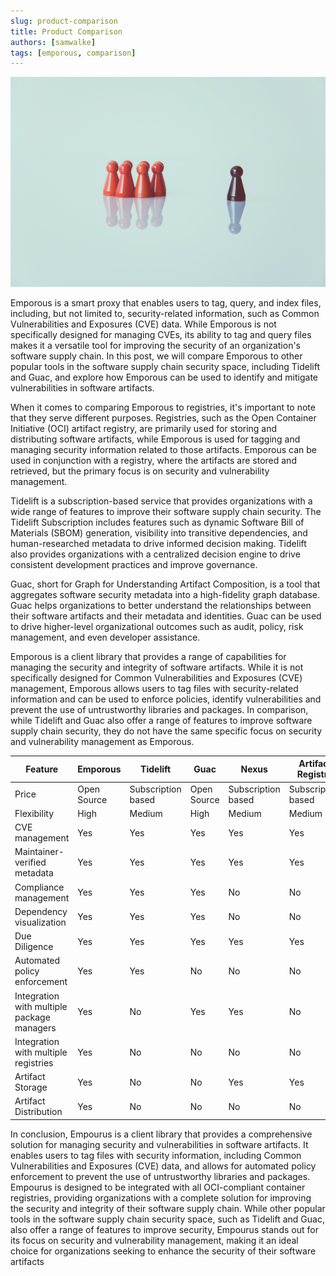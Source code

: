 ```yaml
---
slug: product-comparison
title: Product Comparison
authors: [samwalke]
tags: [emporous, comparison]
---
```


![difference](./difference.jpg)

Emporous is a smart proxy that enables users to tag, query, and index files, including, but not limited to, security-related information, such as Common Vulnerabilities and Exposures (CVE) data. While Emporous is not specifically designed for managing CVEs, its ability to tag and query files makes it a versatile tool for improving the security of an organization's software supply chain. In this post, we will compare Emporous to other popular tools in the software supply chain security space, including Tidelift and Guac, and explore how Emporous can be used to identify and mitigate vulnerabilities in software artifacts.

When it comes to comparing Emporous to registries, it's important to note that they serve different purposes. Registries, such as the Open Container Initiative (OCI) artifact registry, are primarily used for storing and distributing software artifacts, while Emporous is used for tagging and managing security information related to those artifacts. Emporous can be used in conjunction with a registry, where the artifacts are stored and retrieved, but the primary focus is on security and vulnerability management.

Tidelift is a subscription-based service that provides organizations with a wide range of features to improve their software supply chain security. The Tidelift Subscription includes features such as dynamic Software Bill of Materials (SBOM) generation, visibility into transitive dependencies, and human-researched metadata to drive informed decision making. Tidelift also provides organizations with a centralized decision engine to drive consistent development practices and improve governance.

Guac, short for Graph for Understanding Artifact Composition, is a tool that aggregates software security metadata into a high-fidelity graph database. Guac helps organizations to better understand the relationships between their software artifacts and their metadata and identities. Guac can be used to drive higher-level organizational outcomes such as audit, policy, risk management, and even developer assistance.

Emporous is a client library that provides a range of capabilities for managing the security and integrity of software artifacts. While it is not specifically designed for Common Vulnerabilities and Exposures (CVE) management, Emporous allows users to tag files with security-related information and can be used to enforce policies, identify vulnerabilities and prevent the use of untrustworthy libraries and packages. In comparison, while Tidelift and Guac also offer a range of features to improve software supply chain security, they do not have the same specific focus on security and vulnerability management as Emporous.

| Feature                                    | Emporous    | Tidelift           | Guac        | Nexus              | Artifact Registry  |
| ------------------------------------------ | ----------- | ------------------ | ----------- | ------------------ | ------------------ |
| Price                                      | Open Source | Subscription based | Open Source | Subscription based | Subscription based |
| Flexibility                                | High        | Medium             | High        | Medium             | Medium             |
| CVE management                             | Yes         | Yes                | Yes         | Yes                | Yes                |
| Maintainer-verified metadata               | Yes         | Yes                | Yes         | Yes                | Yes                |
| Compliance management                      | Yes         | Yes                | Yes         | No                 | No                 |
| Dependency visualization                   | Yes         | Yes                | Yes         | No                 | No                 |
| Due Diligence                              | Yes         | Yes                | Yes         | Yes                | Yes                |
| Automated policy enforcement               | Yes         | Yes                | No          | No                 | No                 |
| Integration with multiple package managers | Yes         | No                 | Yes         | Yes                | No                 |
| Integration with multiple registries       | Yes         | No                 | No          | No                 | No                 |
| Artifact Storage                           | Yes         | No                 | No          | Yes                | Yes                |
| Artifact Distribution                      | Yes         | No                 | No          | No                 | No                 |

In conclusion, Empourus is a client library that provides a comprehensive solution for managing security and vulnerabilities in software artifacts. It enables users to tag files with security information, including Common Vulnerabilities and Exposures (CVE) data, and allows for automated policy enforcement to prevent the use of untrustworthy libraries and packages. Empourus is designed to be integrated with all OCI-compliant container registries, providing organizations with a complete solution for improving the security and integrity of their software supply chain. While other popular tools in the software supply chain security space, such as Tidelift and Guac, also offer a range of features to improve security, Empourus stands out for its focus on security and vulnerability management, making it an ideal choice for organizations seeking to enhance the security of their software artifacts
